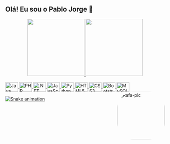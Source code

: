 ## Olá! Eu sou o Pablo Jorge 👋

<!-- Status -->
<div align="center">
  <a href="https://github.com/rafaballerini">
  <img height="180em" src="https://github-readme-stats.vercel.app/api?username=pabulojorge&show_icons=true&theme=tokyonight&include_all_commits=true&count_private=true"/>
  <img height="180em" src="https://github-readme-stats.vercel.app/api/top-langs/?username=pabulojorge&layout=compact&langs_count=7&theme=tokyonight"/>
</div>

  <!-- Tecnologias -->
<div style="display: inline_block"><br>
  <img align="center" alt="Java" height="30" title="Java" width="40" src="https://cdn.jsdelivr.net/gh/devicons/devicon/icons/java/java-original.svg">
  <img align="center" alt="PHP" height="30" title="PHP" width="40" src="https://cdn.jsdelivr.net/gh/devicons/devicon/icons/php/php-plain.svg">
  <img align="center" alt=".NET C#" height="30" title=".NET C#" width="40" src="https://cdn.jsdelivr.net/gh/devicons/devicon/icons/dotnetcore/dotnetcore-original.svg">
  <img align="center" alt="JavaScript" height="30" width="40" title="JavaScript" src="https://cdn.jsdelivr.net/gh/devicons/devicon/icons/javascript/javascript-plain.svg">
  <img align="center" alt="Python" height="30" title="Python" width="40" src="https://cdn.jsdelivr.net/gh/devicons/devicon/icons/python/python-original.svg">
  <img align="center" alt="HTML5" height="30" title="HTML5" width="40" src="https://cdn.jsdelivr.net/gh/devicons/devicon/icons/html5/html5-plain.svg">
  <img align="center" alt="CSS3" height="30" title="CSS3" width="40" src="https://cdn.jsdelivr.net/gh/devicons/devicon/icons/css3/css3-plain.svg">
  <img align="center" alt="Bootstrap" height="30" title="Bootstrap" width="40" src="https://cdn.jsdelivr.net/gh/devicons/devicon/icons/bootstrap/bootstrap-original.svg">
   <img align="center" alt="MySQL" height="30" title="MySQL" width="40" src="https://cdn.jsdelivr.net/gh/devicons/devicon/icons/mysql/mysql-original.svg">
  
  
  <!-- Avatar -->
  <img align="right" alt="Rafa-pic" height="150" style="border-radius:50px;" src="https://media.discordapp.net/attachments/639956127056134178/890373478988013628/Publicacoes_Instagram_1_1.png?width=676&height=676">
</div>
  
  
![Snake animation](https://github.com/pabulojorge/pabulojorge/blob/output/github-contribution-grid-snake.svg)

